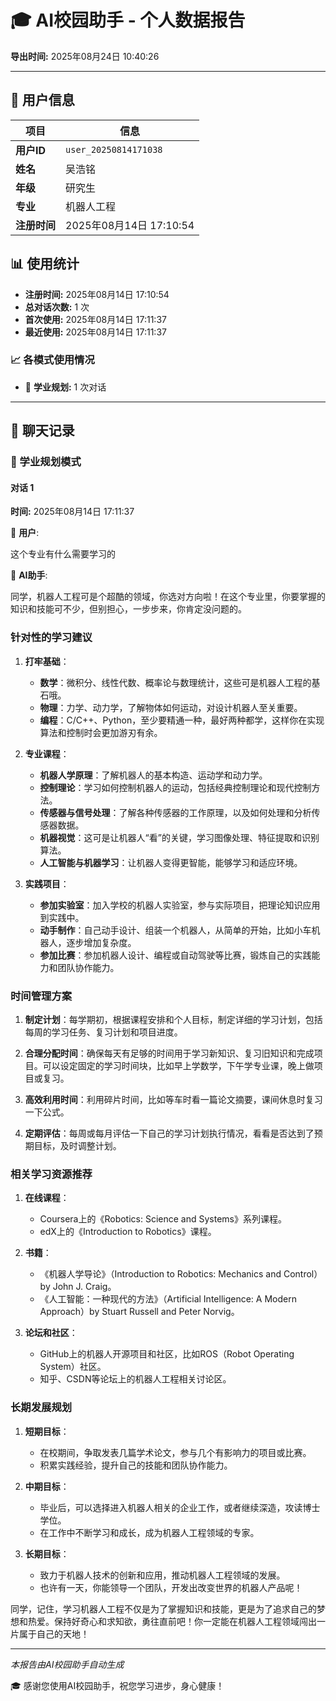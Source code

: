 # 🎓 AI校园助手 - 个人数据报告

**导出时间:** 2025年08月24日 10:40:26

---

## 👤 用户信息

| 项目 | 信息 |
|------|------|
| **用户ID** | `user_20250814171038` |
| **姓名** | 吴浩铭 |
| **年级** | 研究生 |
| **专业** | 机器人工程 |
| **注册时间** | 2025年08月14日 17:10:54 |

## 📊 使用统计

- **注册时间:** 2025年08月14日 17:10:54
- **总对话次数:** 1 次
- **首次使用:** 2025年08月14日 17:11:37
- **最近使用:** 2025年08月14日 17:11:37

### 📈 各模式使用情况

- 🎯 **学业规划:** 1 次对话

---

## 💬 聊天记录

### 🎯 学业规划模式

#### 对话 1

**时间:** 2025年08月14日 17:11:37

👤 **用户**:

这个专业有什么需要学习的

🤖 **AI助手**:

同学，机器人工程可是个超酷的领域，你选对方向啦！在这个专业里，你要掌握的知识和技能可不少，但别担心，一步步来，你肯定没问题的。

### 针对性的学习建议

1. **打牢基础**：
   - **数学**：微积分、线性代数、概率论与数理统计，这些可是机器人工程的基石哦。
   - **物理**：力学、动力学，了解物体如何运动，对设计机器人至关重要。
   - **编程**：C/C++、Python，至少要精通一种，最好两种都学，这样你在实现算法和控制时会更加游刃有余。

2. **专业课程**：
   - **机器人学原理**：了解机器人的基本构造、运动学和动力学。
   - **控制理论**：学习如何控制机器人的运动，包括经典控制理论和现代控制方法。
   - **传感器与信号处理**：了解各种传感器的工作原理，以及如何处理和分析传感器数据。
   - **机器视觉**：这可是让机器人“看”的关键，学习图像处理、特征提取和识别算法。
   - **人工智能与机器学习**：让机器人变得更智能，能够学习和适应环境。

3. **实践项目**：
   - **参加实验室**：加入学校的机器人实验室，参与实际项目，把理论知识应用到实践中。
   - **动手制作**：自己动手设计、组装一个机器人，从简单的开始，比如小车机器人，逐步增加复杂度。
   - **参加比赛**：参加机器人设计、编程或自动驾驶等比赛，锻炼自己的实践能力和团队协作能力。

### 时间管理方案

1. **制定计划**：每学期初，根据课程安排和个人目标，制定详细的学习计划，包括每周的学习任务、复习计划和项目进度。

2. **合理分配时间**：确保每天有足够的时间用于学习新知识、复习旧知识和完成项目。可以设定固定的学习时间块，比如早上学数学，下午学专业课，晚上做项目或复习。

3. **高效利用时间**：利用碎片时间，比如等车时看一篇论文摘要，课间休息时复习一下公式。

4. **定期评估**：每周或每月评估一下自己的学习计划执行情况，看看是否达到了预期目标，及时调整计划。

### 相关学习资源推荐

1. **在线课程**：
   - Coursera上的《Robotics: Science and Systems》系列课程。
   - edX上的《Introduction to Robotics》课程。

2. **书籍**：
   - 《机器人学导论》（Introduction to Robotics: Mechanics and Control）by John J. Craig。
   - 《人工智能：一种现代的方法》（Artificial Intelligence: A Modern Approach）by Stuart Russell and Peter Norvig。

3. **论坛和社区**：
   - GitHub上的机器人开源项目和社区，比如ROS（Robot Operating System）社区。
   - 知乎、CSDN等论坛上的机器人工程相关讨论区。

### 长期发展规划

1. **短期目标**：
   - 在校期间，争取发表几篇学术论文，参与几个有影响力的项目或比赛。
   - 积累实践经验，提升自己的技能和团队协作能力。

2. **中期目标**：
   - 毕业后，可以选择进入机器人相关的企业工作，或者继续深造，攻读博士学位。
   - 在工作中不断学习和成长，成为机器人工程领域的专家。

3. **长期目标**：
   - 致力于机器人技术的创新和应用，推动机器人工程领域的发展。
   - 也许有一天，你能领导一个团队，开发出改变世界的机器人产品呢！

同学，记住，学习机器人工程不仅是为了掌握知识和技能，更是为了追求自己的梦想和热爱。保持好奇心和求知欲，勇往直前吧！你一定能在机器人工程领域闯出一片属于自己的天地！

---

*本报告由AI校园助手自动生成*

🎓 感谢您使用AI校园助手，祝您学习进步，身心健康！